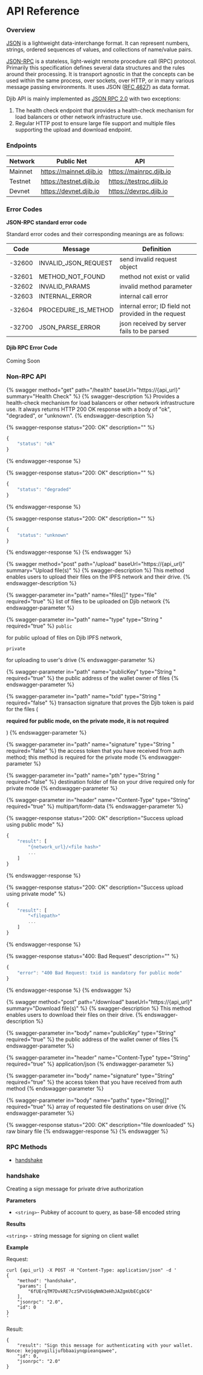 # API Reference

### Overview

[JSON](http://json.org) is a lightweight data-interchange format. It can represent numbers, strings, ordered sequences of values, and collections of name/value pairs.

[JSON-RPC](http://www.jsonrpc.org/specification) is a stateless, light-weight remote procedure call (RPC) protocol. Primarily this specification defines several data structures and the rules around their processing. It is transport agnostic in that the concepts can be used within the same process, over sockets, over HTTP, or in many various message passing environments. It uses JSON ([RFC 4627](http://www.ietf.org/rfc/rfc4627.txt)) as data format.

Djib API is mainly implemented as [JSON RPC 2.0](https://www.jsonrpc.org/specification) with two exceptions:

1. The health check endpoint that provides a health-check mechanism for load balancers or other network infrastructure use.
2. Regular HTTP post to ensure large file support and multiple files supporting the upload and download endpoint.

### Endpoints

| Network | Public Net              | API                     |
| ------- | ----------------------- | ----------------------- |
| Mainnet | https://mainnet.djib.io | https://mainrpc.djib.io |
| Testnet | https://testnet.djib.io | https://testrpc.djib.io |
| Devnet  | https://devnet.djib.io  | https://devrpc.djib.io  |

### Error Codes

**JSON-RPC standard error code**

Standard error codes and their corresponding meanings are as follows:

| Code   | Message                | Definition                                           |
| ------ | ---------------------- | ---------------------------------------------------- |
| -32600 | INVALID\_JSON\_REQUEST | send invalid request object                          |
| -32601 | METHOD\_NOT\_FOUND     | method not exist or valid                            |
| -32602 | INVALID\_PARAMS        | invalid method parameter                             |
| -32603 | INTERNAL\_ERROR        | internal call error                                  |
| -32604 | PROCEDURE\_IS\_METHOD  | internal error; ID field not provided in the request |
| -32700 | JSON\_PARSE\_ERROR     | json received by server fails to be parsed           |

#### Djib RPC Error Code

Coming Soon

### Non-RPC API

{% swagger method="get" path="/health" baseUrl="https://{api_url}" summary="Health Check" %}
{% swagger-description %}
Provides a health-check mechanism for load balancers or other network infrastructure use. It always returns HTTP 200 OK response with a body of "ok", "degraded", or "unknown".
{% endswagger-description %}

{% swagger-response status="200: OK" description="" %}
```javascript
{
    "status": "ok"
}
```
{% endswagger-response %}

{% swagger-response status="200: OK" description="" %}
```javascript
{
    "status": "degraded"
}
```
{% endswagger-response %}

{% swagger-response status="200: OK" description="" %}
```javascript
{
    "status": "unknown"
}
```
{% endswagger-response %}
{% endswagger %}

{% swagger method="post" path="/upload" baseUrl="https://{api_url}" summary="Upload file(s)" %}
{% swagger-description %}
This method enables users to upload their files on the IPFS network and their drive.
{% endswagger-description %}

{% swagger-parameter in="path" name="files[]" type="file" required="true" %}
list of files to be uploaded on Djib network
{% endswagger-parameter %}

{% swagger-parameter in="path" name="type" type="String " required="true" %}
`public`

for public upload of files on Djib IPFS network,

`private`

for uploading to user's drive
{% endswagger-parameter %}

{% swagger-parameter in="path" name="publicKey" type="String " required="true" %}
the public address of the wallet owner of files
{% endswagger-parameter %}

{% swagger-parameter in="path" name="txId" type="String " required="false" %}
transaction signature that proves the Djib token is paid for the files (

**required for public mode, on the private mode, it is not required**

)
{% endswagger-parameter %}

{% swagger-parameter in="path" name="signature" type="String " required="false" %}
the access token that you have received from auth method; this method is required for the private mode
{% endswagger-parameter %}

{% swagger-parameter in="path" name="pth" type="String " required="false" %}
destination folder of file on your drive required only for private mode
{% endswagger-parameter %}

{% swagger-parameter in="header" name="Content-Type" type="String" required="true" %}
multipart/form-data
{% endswagger-parameter %}

{% swagger-response status="200: OK" description="Success upload using public mode" %}
```javascript
{
    "result": [
        "{network_url}/<file hash>"
        ...
    ]
}
```
{% endswagger-response %}

{% swagger-response status="200: OK" description="Success upload using private mode" %}
```javascript
{
    "result": [
        "<filepath>"
        ...
    ]
}
```
{% endswagger-response %}

{% swagger-response status="400: Bad Request" description="" %}
```javascript
{
    "error": "400 Bad Request: txid is mandatory for public mode"
}
```
{% endswagger-response %}
{% endswagger %}

{% swagger method="post" path="/download" baseUrl="https://{api_url}" summary="Download file(s)" %}
{% swagger-description %}
This method enables users to download their files on their drive.
{% endswagger-description %}

{% swagger-parameter in="body" name="publicKey" type="String" required="true" %}
the public address of the wallet owner of files
{% endswagger-parameter %}

{% swagger-parameter in="header" name="Content-Type" type="String" required="true" %}
application/json
{% endswagger-parameter %}

{% swagger-parameter in="body" name="signature" type="String" required="true" %}
the access token that you have received from auth method
{% endswagger-parameter %}

{% swagger-parameter in="body" name="paths" type="String[]" required="true" %}
array of requested file destinations on user drive
{% endswagger-parameter %}

{% swagger-response status="200: OK" description="file downloaded" %}
raw binary file
{% endswagger-response %}
{% endswagger %}

### RPC Methods

* [handshake](api-reference.md#handshake)

### handshake

Creating a sign message for private drive authorization

**Parameters**

* `<string>`- Pubkey of account to query, as base-58 encoded string

**Results**

`<string>` - string message for signing on client wallet

**Example**

Request:

```
curl {api_url} -X POST -H "Content-Type: application/json" -d '
{
    "method": "handshake",
    "params": [
        "6fUErqTM7DvkRE7czSPvU16qNmN3eHhJAZgmUbECgbC6"
    ],
    "jsonrpc": "2.0",
    "id": 0
}
'
```

Result:

```
{
    "result": "Sign this message for authenticating with your wallet. Nonce: kejqgnvgilijufbbaaiynqpieanqawee",
    "id": 0,
    "jsonrpc": "2.0"
}
```
